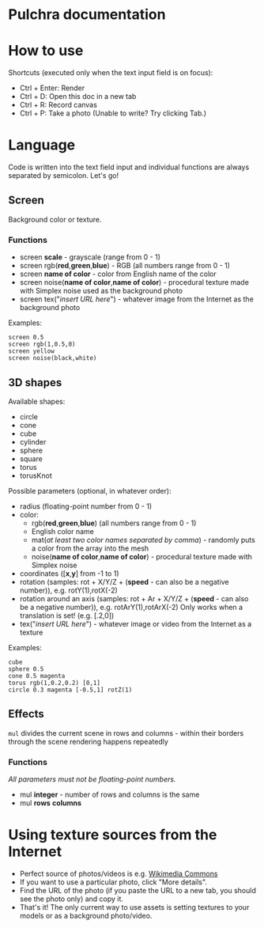 # Pulchra documentation
# How to use
Shortcuts (executed only when the text input field is on focus):
- Ctrl + Enter: Render 
- Ctrl + D: Open this doc in a new tab
- Ctrl + R: Record canvas
- Ctrl + P: Take a photo
(Unable to write? Try clicking Tab.) 
# Language
Code is written into the text field input and individual functions are always separated by semicolon.
Let's go!
## Screen
Background color or texture.
### Functions

- screen **scale** - grayscale (range from 0 - 1)
- screen rgb(**red**,**green**,**blue**) - RGB (all numbers range from 0 - 1)
- screen **name of color** - color from English name of the color 
- screen noise(**name of color**,**name of color**) - procedural texture made with Simplex noise used as the background photo
- screen tex("*insert URL here*") - whatever image from the Internet as the background photo

Examples:
```
screen 0.5
screen rgb(1,0.5,0)
screen yellow
screen noise(black,white)
```
## 3D shapes
Available shapes:
- circle
- cone
- cube
- cylinder
- sphere
- square
- torus
- torusKnot

Possible parameters (optional, in whatever order):
- radius (floating-point number from 0 - 1)
- color: 
  - rgb(**red**,**green**,**blue**)  (all numbers range from 0 - 1)
  - English color name
  - mat(*at least two color names separated by comma*) - randomly puts a color from the array into the mesh
  - noise(**name of color**,**name of color**) - procedural texture made with Simplex noise
- coordinates ([**x**,**y**] from -1 to 1)
- rotation (samples: rot + X/Y/Z + (**speed** - can also be a negative number)), e.g. rotY(1),rotX(-2)
- rotation around an axis (samples: rot + Ar + X/Y/Z + (**speed** - can also be a negative number)), e.g. rotArY(1),rotArX(-2)
Only works when a translation is set! (e.g. [.2,0])
- tex("*insert URL here*") - whatever image or video from the Internet as a texture

Examples:
```
cube
sphere 0.5
cone 0.5 magenta
torus rgb(1,0.2,0.2) [0,1]
circle 0.3 magenta [-0.5,1] rotZ(1) 
```
## Effects
`mul` divides the current scene in rows and columns - within their borders through the scene rendering happens repeatedly 
### Functions
*All parameters must not be floating-point numbers.*
- mul **integer** - number of rows and columns is the same
- mul **rows** **columns**
# Using texture sources from the Internet
- Perfect source of photos/videos is e.g. [Wikimedia Commons](https://commons.m.wikimedia.org/wiki/Main_Page)
- If you want to use a particular photo, click "More details".
- Find the URL of the photo (if you paste the URL to a new tab, you should see the photo only) and copy it.
- That's it! The only current way to use assets is setting textures to your models or as a background photo/video. 